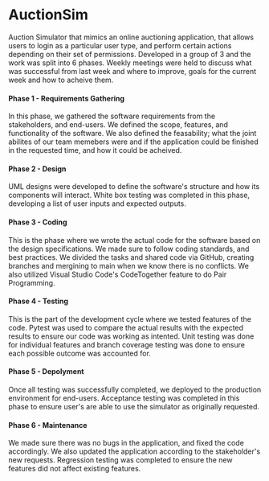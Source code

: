 # AuctionSim
Auction Simulator that mimics an online auctioning application, that allows users to login as a particular user type, and perform certain actions depending on their set of permissions. Developed in a group of 3 and the work was split into 6 phases. Weekly meetings were held to discuss what was successful from last week and where to improve, goals for the current week and how to acheive them.

#### Phase 1 - Requirements Gathering
In this phase, we gathered the software requirements from the stakeholders, and end-users. We defined the scope, features, and functionality of the software. We also defined the feasability; what the joint abilites of our team memebers were and if the application could be finished in the requested time, and how it could be acheived. 

#### Phase 2 - Design
UML designs were developed to define the software's structure and how its components will interact. White box testing was completed in this phase, developing a list of user inputs and expected outputs. 

#### Phase 3 - Coding
This is the phase where we wrote the actual code for the software based on the design specifications. We made sure to follow coding standards, and best practices. We divided the tasks and shared code via GitHub, creating branches and mergining to main when we know there is no conflicts. We also utilized Visual Studio Code's CodeTogether feature to do Pair Programming.

#### Phase 4 - Testing
This is the part of the development cycle where we tested features of the code. Pytest was used to compare the actual results with the expected results to ensure our code was working as intented. Unit testing was done for individual features and branch coverage testing was done to ensure each possible outcome was accounted for. 

#### Phase 5 - Depolyment
Once all testing was successfully completed, we deployed to the production environment for end-users. Acceptance testing was completed in this phase to ensure user's are able to use the simulator as originally requested.

#### Phase 6 - Maintenance
We made sure there was no bugs in the application, and fixed the code accordingly. We also updated the application according to the stakeholder's new requests. Regression testing was completed to ensure the new features did not affect existing features. 


